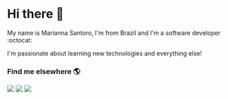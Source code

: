 # Hi there 👋

My name is Marianna Santoro, I'm from Brazil and I'm a software developer :octocat:

I'm passionate about learning new technologies and everything else!

### Find me elsewhere 🌎

<div> 
  <a href="https://www.instagram.com/santoro.mari/" target="_blank"><img src="https://img.shields.io/badge/-Instagram-%23E4405F?style=for-the-badge&logo=instagram&logoColor=white" target="_blank"></a>
  <a href="https://www.linkedin.com/in/marianna-santoro/" target="_blank"><img src="https://img.shields.io/badge/-LinkedIn-%230077B5?style=for-the-badge&logo=linkedin&logoColor=white" target="_blank"></a> 
  <a href = "mailto:msantoroct@gmail.com"><img src="https://img.shields.io/badge/-Gmail-%23333?style=for-the-badge&logo=gmail&logoColor=white" target="_blank"></a>

